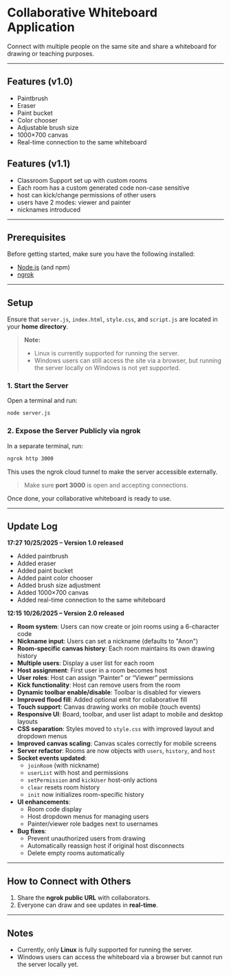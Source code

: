 # Collaborative Whiteboard Application

Connect with multiple people on the same site and share a whiteboard for drawing or teaching purposes.

---

## Features (v1.0)

- Paintbrush  
- Eraser  
- Paint bucket  
- Color chooser  
- Adjustable brush size  
- 1000×700 canvas  
- Real-time connection to the same whiteboard  

## Features (v1.1)

- Classroom Support set up with custom rooms
- Each room has a custom generated code non-case sensitive
- host can kick/change permissions of other users
- users have 2 modes: viewer and painter
- nicknames introduced

---

## Prerequisites

Before getting started, make sure you have the following installed:

- [Node.js](https://nodejs.org/) (and npm)  
- [ngrok](https://ngrok.com/)  

---

## Setup

Ensure that `server.js`, `index.html`, `style.css`, and `script.js` are located in your **home directory**.

> **Note:**  
> - Linux is currently supported for running the server.  
> - Windows users can still access the site via a browser, but running the server locally on Windows is not yet supported.

### 1. Start the Server

Open a terminal and run:

```bash
node server.js
```

### 2. Expose the Server Publicly via ngrok

In a separate terminal, run:

```bash
ngrok http 3000
```

This uses the ngrok cloud tunnel to make the server accessible externally.

> Make sure **port 3000** is open and accepting connections.

Once done, your collaborative whiteboard is ready to use.

---

## Update Log

**17:27 10/25/2025 – Version 1.0 released**

- Added paintbrush  
- Added eraser  
- Added paint bucket  
- Added paint color chooser  
- Added brush size adjustment  
- Added 1000×700 canvas  
- Added real-time connection to the same whiteboard  

**12:15 10/26/2025 – Version 2.0 released**

- **Room system**: Users can now create or join rooms using a 6-character code  
- **Nickname input**: Users can set a nickname (defaults to "Anon")  
- **Room-specific canvas history**: Each room maintains its own drawing history  
- **Multiple users**: Display a user list for each room  
- **Host assignment**: First user in a room becomes host  
- **User roles**: Host can assign “Painter” or “Viewer” permissions  
- **Kick functionality**: Host can remove users from the room  
- **Dynamic toolbar enable/disable**: Toolbar is disabled for viewers  
- **Improved flood fill**: Added optional emit for collaborative fill  
- **Touch support**: Canvas drawing works on mobile (touch events)  
- **Responsive UI**: Board, toolbar, and user list adapt to mobile and desktop layouts  
- **CSS separation**: Styles moved to `style.css` with improved layout and dropdown menus  
- **Improved canvas scaling**: Canvas scales correctly for mobile screens  
- **Server refactor**: Rooms are now objects with `users`, `history`, and `host`  
- **Socket events updated**:  
  - `joinRoom` (with nickname)  
  - `userList` with host and permissions  
  - `setPermission` and `kickUser` host-only actions  
  - `clear` resets room history  
  - `init` now initializes room-specific history  
- **UI enhancements**:  
  - Room code display  
  - Host dropdown menus for managing users  
  - Painter/viewer role badges next to usernames  
- **Bug fixes**:  
  - Prevent unauthorized users from drawing  
  - Automatically reassign host if original host disconnects  
  - Delete empty rooms automatically  


---

## How to Connect with Others

1. Share the **ngrok public URL** with collaborators.  
2. Everyone can draw and see updates in **real-time**.  

---

## Notes

- Currently, only **Linux** is fully supported for running the server.  
- Windows users can access the whiteboard via a browser but cannot run the server locally yet.
